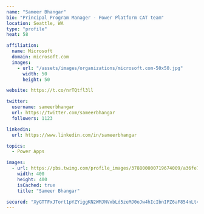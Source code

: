 ```yaml
---
name: "Sameer Bhangar"
bio: "Principal Program Manager - Power Platform CAT team"
location: Seattle, WA
type: "profile"
heat: 58

affiliation:
  name: Microsoft
  domain: microsoft.com
  images:
    - url: "/assets/images/organizations/microsoft.com-50x50.jpg"
      width: 50
      height: 50

website: https://t.co/nrTQtfl3ll

twitter:
  username: sameerbhangar
  url: https://twitter.com/sameerbhangar
  followers: 1123

linkedin:
  url: https://www.linkedin.com/in/sameerbhangar

topics:
  - Power Apps

images:
  - url: https://pbs.twimg.com/profile_images/378800000719674009/a36fe7ddfab1778b76e5793772e43798_400x400.jpeg
    width: 400
    height: 400
    isCached: true
    title: "Sameer Bhangar"

secured: "XyGTTFxJTort1pYZYiggKN2WMJNVxbLd5zeMJ0oJw4hIcIbnIPZ6aF854nLt4MuTpOm/DmpIxlm5xmhYT23xFwbKqdpP1V3ArYqqOKEVdqVZm4xucU4YCQXwHcxHvG9ZJ4SvkNtMx7B2ekxeM0AFM1ytpeEXqmiHdVz53U6cUuXSIiBZ6vUiIqNIWgctAByvXIXXW9IVtnCFbyK80Hvkj8WE2rxaoczX++331hGFiu9ELR0WnHPZbNVtXRs2tW2sJgIMvQtSPR2Ejgx/edSaVQHgQb0RVMHRm0Vmw+17HwySVMr3iITHuZ8r7uN+9M6H4TA3uShpKAZ+hbcbagtMJeQdc8coTh5pCHeukGQokIiVlgkI+H5gonebf4cw6bR3fbm1pzfmyYxQ1A+hfa8cq1nrSrCVC+eSKELlwvL68c0=;S+f6IQxEJK4EaDotGHl9yw=="
---
```


